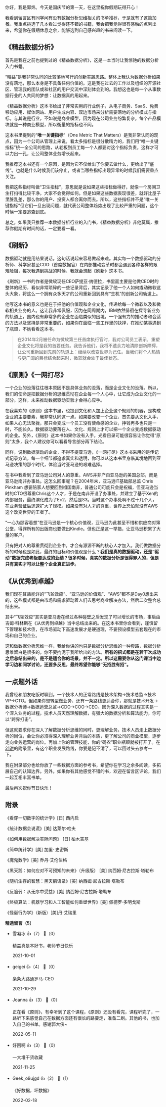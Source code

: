 你好，我是郭炜。今天是国庆节的第一天，在这里祝你假期玩得开心！

我看到留言区有同学问有没有数据分析思维相关的书单推荐，于是就有了这篇加餐。我重点挑选了几本看过觉得还不错的书籍，我会把我觉得很有感触的点列出来，希望你在假期休息之余，能够选到自己感兴趣的书来阅读一下。

## 《精益数据分析》

首先是我在之前也提到过的《精益数据分析》，这是一本当时让我惊艳的数据分析入门书籍。

“精益”是我非常认同的比较落地可行的创新实践思路。整体上我认为数据分析如果没有落地，那么本身是不具备任何价值的。这是我在过去的工作以及组织的开源社区、管理我的团队或和社区的用户交流中深刻体会到的。我想这也是每一个从事数据行业的人共同的梦想：让数据真的用起来。

《精益数据分析》这本书给出了非常实用的行业例子，从电子商务、SaaS、免费移动应用、媒体网站、用户生成内容、双边市场来分析需要落地的分析模式与指标。与其说是行业，不如说是商业模型，因为现在公司业务纷繁复杂，每个产品模块就是一种商业模型，所以衡量的指标也不同。

这本书里提到的“**唯一关键指标**”（One Metric That Matters）是我非常认同的观点，因为一个公司从管理上来说，看太多指标是很分散精力的，我们用“唯一关键指标”统一全公司的思路，从老板到员工每一个人都要对这个指标负责，这样才可以力出一孔，让公司整体业务增长起来。

我推荐这本书还有一个原因，是因为它不仅给出了你要去做什么，更给出了“底线”。也就是什么时候我们该停止，或者当哪些指标出现异常的时候我们需要重点关注。

我把这些指标叫做“卫生指标”，意思就是说如果这些指标做得好，就像一个房间卫生打扫得比较干净，大家不会觉得如何。但是如果这些数据表现很差，就好比屋子里脏乱差，那么你的用户、投资人都会离你而去。所以，这些指标并不是“唯一关键指标”但它们一旦出现问题，就代表公司整体趋势出现了比较严重的问题，这个时候一定要追查到底。

总之，如果我只推荐一本数据分析行业的入门书，《精益数据分析》非他莫属，推荐你假期有时间的话，一定要看一看。

## 《刷新》

数据驱动就是用结果说话，这句话说起来容易做起来难。其实每一个数据驱动的分析师、科学家甚至CDO（首席数据官）在内部推动变革时都会遇到各种各样的艰难险阻，每次我遇到挑战的时候，我就会想起《刷新》这本书。

《刷新》一书的作者是微软现任CEO萨提亚·纳德拉，书里面主要是他做CEO时的整体的经历，看似非常琐碎的一些记录背后，其实记录了他一个人如何撬动微软这头大象，将这么一个拥有众多天才的公司重新回到具有“生机”的创新公司轨道上。

他写这本书的意义也是在于把他的价值观和企业文化，传递给每一个微软以及和微软相关业务的人。这让我非常佩服，因为在同周期内，IBM依然徘徊在探寻新业务的轨道上，国内也有非常多的企业在面临类似的困境，一个强有力的推动者和合适的方法以及坚持是非常重要的，如果你在面临一些工作里的抉择，在推动某事遇到了瓶颈，不妨看看这本书。

> 在2014年2月被任命为微软第三任首席执行官时，我对公司员工表示，重塑企业文化将是我的首要任务。我告诉他们，我将不遗余力地清除创新障碍，让公司重新回到先前的轨道上：继续以改变世界为己任。当我们将个人热情与更广阔的目标结合起来时，微软就会处于最佳状态。

## 《原则》《一网打尽》

一个企业的没落往往根本原因不是具体业务的没落，而是企业文化的没落。所以，我们的使命是把数据分析的思维贯彻在企业每一个人心中，让它成为企业文化的一部分。这样，未来推动数据驱动实验才会得心应手。

在我喜欢的《原则》这本书里，也提到文化和人加上企业这个规则的机器，是构成企业的主要要素，我非常认同这一点。如果要改变一个企业，首先要从文化入手，如果人心无法聚拢，那只会变成一个员工没有使命感的企业，挣钱再多也只是一时，不能长久。数据驱动要落在人、文化、规则上才可以把一个企业变成数据驱动的企业。另外，《原则》这本书如果你没有入手，光看目录可能很容易让你觉得“原则”太多，我个人建议你可以看看导言部分再下结论。

同样，说到数据驱动的企业，不得不提亚马逊，《一网打尽》这本书采用的是传记式记录方法，每一个细节都追求真实和透明，你可以从这本书里身临其境地回到亚马逊决策的那个时代，体验当时亚马逊的艰难选择。

在书中我看到了亚马逊公司对人的尊重。AWS并非产自亚马逊的美国总部，而是亚马逊南非办事处。这怎么回事呢？在2004年末，亚马逊IT基础部总监 Chris Pinkham 想要陪家人想要回到祖国南非，普通公司可能只会是祝福，但亚马逊当时的CTO很尊重Chris这个人才，于是在南非开设了办事处，并建立了基于Xen的内部服务，最终演化成为了Ec2，然后是S3。当时这个办事处啊不过十几个人，在业务验证后迅速扩大了规模。如果没有对人才的尊重，世界上恐怕就没有AWS这个改变世界的王者了。

“一心为顾客着想”在亚马逊是一个核心价值观，亚马逊为此甚至不惜和供应商对簿公堂，得罪所有的出版商也要做出Kindle。但也正是这一举措，让亚马逊积累了大量的客户。

只有把对人的尊重贯彻到企业中，才会有源源不断的核心人才加入。我们做数据分析的时候也是如此，最终的目标和价值观是什么？**我们是真的数据驱动，还是“驱动”数据完成老板要达成的业绩？很多时候，真实的数据分析是很得罪人的，但是只有真实才可以让整个企业真正进步。**

## 《从优秀到卓越》

我们现在耳熟能详的“飞轮效应”、“亚马逊的价值观”、“AWS”都不是Day0想出来的，这些模式都是由市场和需求驱动着人们去思考商业解决办法，然后二次整合总结出来。

其中“飞轮效应”其实是亚马逊在经过各种碰壁之后发现了可以增长的市场，事后由吉姆·科林斯在《从优秀到卓越》当中总结出来的。在这本书里你会看到，谨慎留下管理和技术债，在市场驱动下高速发展才是硬道理，不要预设模型去套现在的市场和自己的企业。

这和做数据分析思维一样，我给你讲的也只是数据分析思维的一种套路，数据分析思维留白是很多的，你不要拘泥于我所给出的方法。**所有的招式都是在若干次成功之后总结出来的，是不是适合你的场景，并不一定。所以这需要你从这门课当中边学习边和同学讨论，还要多反思，最终希望你能够“无招胜有招”。**

## 一点题外话

我曾经和朋友吃饭时聊到，一个技术人的正常路线是技术架构-&gt;技术总监-&gt;技术VP-&gt;CTO。但如果你想转型做业务，还有一条路线更适合你，那就是技术开发-&gt;数据分析师-&gt;数据运营总监-&gt;CDO-&gt;COO-&gt;CEO。因为深入数据的过程其实是一个深入业务的过程，技术人员天然理解数据，有强大的数据分析和算法能力，你可以“跨界打击”。

但这就要求你在深入了解数据分析思维的同时，更理解业务。技术人员走上数据分析的岗位，会让你必须得深入理解业务背后的本质，更了解公司的商业模型，逐步走向业务运营的岗位。再加上你的管理技能，你的“码农”职业瓶颈就被打开了。在[21讲](https://time.geekbang.org/column/article/418334)的附录里，有这个职业发展路线，你要是记不清了，可以回过头去参考一下。

我在附录部分也给你放了一些数据方面的参考书，希望你在学习之余多阅读，多拓展自己的认知边界。另外，如果你有其他感觉不错的书，欢迎在留言区评论，我们一起互相丰富书单。

最后再次祝你节日快乐！

## 附录

《看穿一切数字的统计学》\[日] 西内启

《统计数据会说谎》\[美] 达莱尔·哈夫

《如何用数据解决实际问题》 \[日] 柏木吉基

《简单统计学》\[美] 加里· 史密斯

《魔鬼数学》\[美] 乔丹·艾伦伯格

《黑天鹅：如何应对不可预知的未来》（升级版） \[美] 纳西姆·尼古拉斯·塔勒布

《随机生存的智慧：黑天鹅语录》\[美] 纳西姆·尼古拉斯·塔勒布

《反脆弱：从无序中受益》\[美] 纳西姆·尼古拉斯·塔勒布

《终极算法：机器学习和人工智能如何重塑世界》\[美] 佩德罗·多明戈斯

《怪诞行为学》（新版）\[美]丹·艾瑞里
<div><strong>精选留言（5）</strong></div><ul>
<li><span>雪凝冰</span> 👍（7） 💬（0）<p>精益真是本好书，老师节日快乐</p>2021-10-01</li><br/><li><span>geigei</span> 👍（4） 💬（0）<p>条条大路通罗马-CEO</p>2021-10-29</li><br/><li><span>Joanna</span> 👍（3） 💬（0）<p>正在看《原则》，有幸听到了这个课程，《原则》还没有看完，课程听完了，一路听下来感觉自己在数据方面还有很长的路要走，准备二刷。其他的书，也加入自己的书单。感谢郭大侠~</p>2022-05-11</li><br/><li><span>好困啊</span> 👍（3） 💬（0）<p>一大堆干货收藏</p>2021-11-25</li><br/><li><span>Geek_o9ujgd</span> 👍（2） 💬（1）<p>《好数据，坏数据》</p>2022-02-18</li><br/>
</ul>